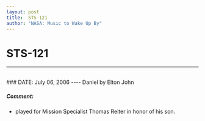```yaml
---
layout: post
title:  STS-121
author: "NASA: Music to Wake Up By"
---
```


# STS-121
----
<br/>
### DATE: July 06, 2006
----
Daniel by Elton John

##### Comment:
* played for Mission Specialist Thomas Reiter in honor of his son.
